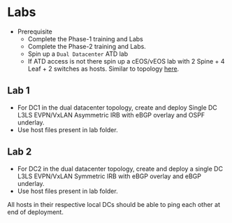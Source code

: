 # Labs

- Prerequisite
  - Complete the Phase-1 training and Labs
  - Complete the Phase-2 training and Labs.
  - Spin up a `Dual Datacenter` ATD lab
  - If ATD access is not there spin up a cEOS/vEOS lab with 2 Spine + 4 Leaf + 2 switches as hosts. Similar to topology [here](`../Demo/images/demo-1.png`).

## Lab 1

- For DC1 in the dual datacenter topology, create and deploy Single DC L3LS EVPN/VxLAN Asymmetric IRB with eBGP overlay and OSPF underlay.
- Use host files present in lab folder.

## Lab 2

- For DC2 in the dual datacenter topology, create and deploy a single DC L3LS EVPN/VxLAN Symmetric IRB with eBGP overlay and eBGP underlay.
- Use host files present in lab folder.

All hosts in their respective local DCs should be able to ping each other at end of deployment.
